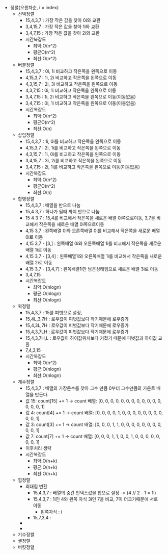 - 정렬(오름차순, i = index)
	- 선택정렬
		- 15,4,3,7 : 가장 작은 값을 찾아 0i와 교환
		- 3,4,15,7 : 가장 작은 값을 찾아 1i와 교환
		- 3,4,7,15 : 가장 작은 값을 찾아 2i와 교환
		- 시간복잡도
			- 최악:O(n^2)
			- 평균O(n^2)
			- 최선:O(n^2)
	- 버블정렬
		- 15,4,3,7 : 0i, 1i 비교하고 작은쪽을 왼쪽으로 이동
		- 4,15,3,7 : 1i, 2i 비교하고 작은쪽을 왼쪽으로 이동
		- 4,3,15,7 : 2i, 3i 비교하고 작은쪽을 왼쪽으로 이동
		- 4,3,7,15 : 0i, 1i 비교하고 작은쪽을 왼쪽으로 이동
		- 3,4,7,15 : 1i, 2i 비교하고 작은쪽을 왼쪽으로 이동(이동없음)
		- 3,4,7,15 : 0i, 1i 비교하고 작은쪽을 왼쪽으로 이동(이동없음)
		- 시간복잡도
			- 최악:O(n^2)
			- 평균O(n^2)
			- 최선:O(n)
	- 삽입정렬
		- 15,4,3,7 : 1i, 0i를 비교하고 작은쪽을 왼쪽으로 이동
		- 4,15,3,7 : 2i, 1i를 비교하고 작은쪽을 왼쪽으로 이동
		- 4,3,15,7 : 1i, 0i를 비교하고 작은쪽을 왼쪽으로 이동
		- 3,4,15,7 : 3i, 2i를 비교하고 작은쪽을 왼쪽으로 이동
		- 3,4,7,15 : 2i, 1i를 비교하고 작은쪽을 왼쪽으로 이동(이동없음)
		- 시간복잡도
			- 최악:O(n^2)
			- 평균O(n^2)
			- 최선:O(n)
	- 합병정렬
		- 15,4,3,7 : 배열을 반으로 나눔
		- 15,4   3,7 : 하나가 될때 까지 반으로 나눔
		- 15  4  3  7 : 15,4를 비교해서 작은쪽을 새로운 배열 0i쪽으로이동, 3,7을 비교해서 작은쪽을 새로운 배열 0i쪽으로이동
		- 4,15  3,7 : 왼쪽배열 0i와 오른쪽배열 0i를 비교해서 작은쪽을 새로운 배열 0i로 이동
		- 4,15  3,7 - [3,] : 왼쪽배열 0i와 오른쪽배열 1i를 비교해서 작은쪽을 새로운 배열 1i로 이동
		- 4,15  3,7 - [3,4] : 왼쪽배열1i와 오른쪽배열 1i를 비교해서 작은쪽을 새로운 배열 2i로 이동
		- 4,15  3,7 - [3,4,7] : 왼쪽배열1i만 남은상태임으로 새로운 배열 3i로 이동
		- 3,4,7,15
		- 시간복잡도
			- 최악:O(nlogn)
			- 평균:O(nlogn)
			- 최선:O(nlogn)
	- 퀵정렬
		- 15,4,3,7 : 15를 피벗으로 설정,
		- 15,4L,3,7H : 로우값이 피벗값보다 작기때문에 로우증가
		- 15,4,3L,7H : 로우값이 피벗값보다 작기때문에 로우증가
		- 15,4,3,7LH : 로우값이 피벗값보다 작기때문에 로우증가
		- 15,4,3,7H,L : 로우값이 하이값위치보다 커졌기 때문에 피벗값과 하이값 교환
		- 7,4,3,15
		- 시간복잡도
			- 최악:O(n^2)
			- 평균:O(nlogn)
			- 최선:O(nlogn)
	- 계수정렬
		- 15,4,3,7 : 배열의 가장큰수를 찾아 그수 만큼 0부터 그수만큼의 카운트 배열을 만든다.
		- 값 15: count[15] += 1 → count 배열: [0, 0, 0, 0, 0, 0, 0, 0, 0, 0, 0, 0, 0, 0, 0, 1]
		- 값 4: count[4] += 1 → count 배열: [0, 0, 0, 0, 1, 0, 0, 0, 0, 0, 0, 0, 0, 0, 0, 1]
		- 값 3: count[3] += 1 → count 배열: [0, 0, 0, 1, 1, 0, 0, 0, 0, 0, 0, 0, 0, 0, 0, 1]
		- 값 7: count[7] += 1 → count 배열: [0, 0, 0, 1, 1, 0, 0, 1, 0, 0, 0, 0, 0, 0, 0, 1]
		- 이후처리 생략
		- 시간복잡도
			- 최악:O(n+k)
			- 평균:O(n+k)
			- 최선:O(n+k)
	- 힙정렬
		- 최대힙 변환
			- 15,4,3,7 : 배열의 중간 인덱스값을 힙으로 설정 -> (4 // 2  - 1 = 1i)
			- 15,4,3,7 : 1i인 4와 왼쪽 자식 3i인 7을 비교, 7이 더크기때문에 서로 이동
				- 왼쪽자식 : i
			- 15,7,3,4 :
		-
		-
	- 기수정렬
	- 셸정렬
	- 버킷정렬